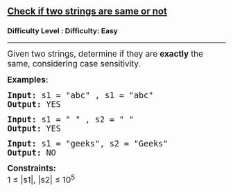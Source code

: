 <h2><a href="https://www.geeksforgeeks.org/problems/check-if-two-strings-are-same-or-not--155406/1?page=1&sortBy=latest">Check if two strings are same or not</a></h2><h3>Difficulty Level : Difficulty: Easy</h3><hr><div class="problems_problem_content__Xm_eO"><p><span style="font-size: 14pt;">Given two strings, determine if they are <strong data-start="123" data-end="134">exactly</strong> the same, considering case sensitivity.</span></p>
<p><span style="font-size: 14pt;"><strong>Examples:</strong></span></p>
<pre><span style="font-size: 14pt;"><strong>Input:&nbsp;</strong>s1 = "abc" , s1 = "abc"&nbsp;<br><strong>Output:</strong> YES</span></pre>
<pre><span style="font-size: 14pt;"><strong>Input: </strong>s1 = " " , s2 = " "<br><strong>Output:</strong> YES</span></pre>
<pre><span style="font-size: 14pt;"><strong>Input: </strong>s1 = "geeks", s2 = "Geeks"<br><strong>Output:</strong> NO</span></pre>
<p><span style="font-size: 14pt;"><strong>Constraints:</strong><br>1 ≤ |s1|, |s2| ≤ 10<sup>5</sup></span></p></div>